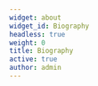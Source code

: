 ```yaml
---
widget: about
widget_id: Biography
headless: true
weight: 0
title: Biography
active: true
author: admin
---
```

